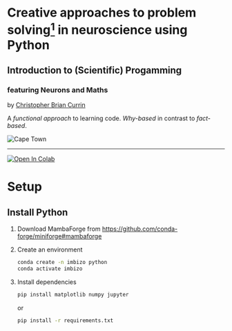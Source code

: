 # Creative approaches to problem solving[$^1$](https://qz.com/192071/how-one-college-went-from-10-female-computer-science-majors-to-40/) in neuroscience using Python

## Introduction to (Scientific) Progamming

### featuring Neurons and Maths

by [Christopher Brian Currin](https://chriscurrin.com)

A _functional approach_ to learning code. _Why-based_ in contrast to _fact-based_.

![Cape Town](https://images.unsplash.com/photo-1563656157432-67560011e209?ixlib=rb-1.2.1&ixid=eyJhcHBfaWQiOjEyMDd9&auto=format&fit=crop&w=900&h=300&q=80)

---

[![Open In Colab](https://colab.research.google.com/assets/colab-badge.svg)](https://colab.research.google.com/github/ChrisCurrin/Creative-approaches-to-problem-solving-in-neuroscience-using-Python)

# Setup

## Install Python

1. Download MambaForge from <https://github.com/conda-forge/miniforge#mambaforge>
2. Create an environment

   ```bash
   conda create -n imbizo python
   conda activate imbizo
   ```

3. Install dependencies

   ```bash
   pip install matplotlib numpy jupyter
   ```

   or

   ```bash
   pip install -r requirements.txt
   ```
